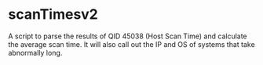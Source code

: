 scanTimesv2
===========

A script to parse the results of QID 45038 (Host Scan Time) and calculate the average scan time.  It will also call out the IP and OS of systems that take abnormally long.